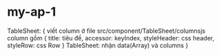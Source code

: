 # my-ap-1
TableSheet: {
viết column ở file src/component/TableSheet/columnsjs
column gồm {
  title: tiêu đề,
  accessor: keyIndex,
  styleHeader: css header,
  styleRow: css Row
}
TableSheet: nhận data(Array) và columns
}
